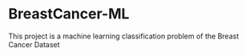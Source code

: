 # BreastCancer-ML
This project is a machine learning classification problem of the Breast Cancer Dataset
